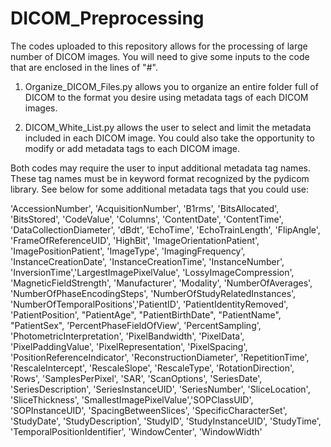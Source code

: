 # DICOM_Preprocessing

The codes uploaded to this repository allows for the processing of large number of DICOM images.
You will need to give some inputs to the code that are enclosed in the lines of "#".

1) Organize_DICOM_Files.py allows you to organize an entire folder full of DICOM to the format you desire using metadata tags of each DICOM images.

2) DICOM_White_List.py allows the user to select and limit the metadata included in each DICOM image. You could also take the opportunity to modify or add metadata tags to each DICOM image.

Both codes may require the user to input additional metadata tag names. These tag names must be in keyword format recognized by the pydicom library.
See below for some additional metadata tags that you could use:

'AccessionNumber', 'AcquisitionNumber', 'B1rms', 'BitsAllocated', 'BitsStored', 'CodeValue', 'Columns', 'ContentDate', 'ContentTime', 'DataCollectionDiameter', 'dBdt', 'EchoTime', 'EchoTrainLength', 'FlipAngle', 'FrameOfReferenceUID', 'HighBit', 'ImageOrientationPatient', 'ImagePositionPatient', 'ImageType', 'ImagingFrequency', 'InstanceCreationDate', 'InstanceCreationTime', 'InstanceNumber', 'InversionTime','LargestImagePixelValue', 'LossyImageCompression', 'MagneticFieldStrength', 'Manufacturer', 'Modality', 'NumberOfAverages', 'NumberOfPhaseEncodingSteps', 'NumberOfStudyRelatedInstances', 'NumberOfTemporalPositions','PatientID', 'PatientIdentityRemoved', 'PatientPosition', "PatientAge", "PatientBirthDate", "PatientName", "PatientSex", 'PercentPhaseFieldOfView', 'PercentSampling', 'PhotometricInterpretation', 'PixelBandwidth', 'PixelData', 'PixelPaddingValue', 'PixelRepresentation', 'PixelSpacing', 'PositionReferenceIndicator', 'ReconstructionDiameter', 'RepetitionTime', 'RescaleIntercept', 'RescaleSlope', 'RescaleType', 'RotationDirection', 'Rows', 'SamplesPerPixel', 'SAR', 'ScanOptions', 'SeriesDate', 'SeriesDescription', 'SeriesInstanceUID', 'SeriesNumber', 'SliceLocation', 'SliceThickness', 'SmallestImagePixelValue','SOPClassUID', 'SOPInstanceUID', 'SpacingBetweenSlices', 'SpecificCharacterSet', 'StudyDate', 'StudyDescription', 'StudyID', 'StudyInstanceUID', 'StudyTime', 'TemporalPositionIdentifier', 'WindowCenter', 'WindowWidth'
